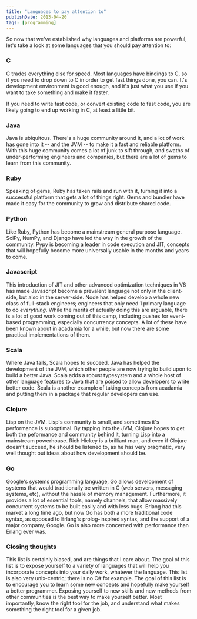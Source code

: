 ```yaml
---
title: "Languages to pay attention to"
publishDate: 2013-04-20
tags: [programming]
---
```


So now that we've established why languages and platforms are powerful, let's take a look at some languages that you should pay attention to:

### C

C trades everything else for speed.  Most languages have bindings to C, so if you need to drop down to C in order to get fast things done, you can.  It's development environment is good enough, and it's just what you use if you want to take something and make it faster.

If you need to write fast code, or convert existing code to fast code, you are likely going to end up working in C, at least a little bit.

### Java

Java is ubiquitous.  There's a huge community around it, and a lot of work has gone into it -- and the JVM -- to make it a fast and reliable platform.  With this huge community comes a lot of junk to sift through, and swaths of under-performing engineers and companies, but there are a lot of gems to learn from this community.

### Ruby

Speaking of gems, Ruby has taken rails and run with it, turning it into a successful platform that gets a lot of things right.  Gems and bundler have made it easy for the community to grow and distribute shared code.

### Python

Like Ruby, Python has become a mainstream general purpose language.  SciPy, NumPy, and Django have led the way in the growth of the community.  Pypy is becoming a leader in code execution and JIT, concepts that will hopefully become more universally usable in the months and years to come.

### Javascript

This introduction of JIT and other advanced optimization techniques in V8 has made Javascript become a prevalent language not only in the client-side, but also in the server-side.  Node has helped develop a whole new class of full-stack engineers; engineers that only need 1 primary language to do *everything*.  While the merits of actually doing this are arguable, there is a lot of good work coming out of this camp, including pushes for event-based programming, especially concurrency concepts.  A lot of these have been known about in acadamia for a while, but now there are some practical implementations of them.

### Scala

Where Java fails, Scala hopes to succeed.  Java has helped the development of the JVM, which other people are now trying to build upon to build a better Java.  Scala adds a robust typesystem and a whole host of other language features to Java that are poised to allow developers to write better code.  Scala is another example of taking concepts from acadamia and putting them in a package that regular developers can use.

### Clojure

Lisp on the JVM.  Lisp's community is small, and sometimes it's performance is suboptimal.  By tapping into the JVM, Clojure hopes to get both the peformance and community behind it, turning Lisp into a mainstream powerhouse.  Rich Hickey is a brilliant man, and even if Clojure doesn't succeed, he should be listened to, as he has very pragmatic, very well thought out ideas about how development should be.

### Go

Google's systems programming language, Go allows development of systems that would traditionally be written in C (web servers, messaging systems, etc), without the hassle of memory management.  Furthermore, it provides a lot of essential tools, namely channels, that allow massively concurrent systems to be built easily and with less bugs.  Erlang had this market a long time ago, but now Go has both a more traditional code syntax, as opposed to Erlang's prolog-inspired syntax, and the support of a major company, Google. Go is also more concerned with performance than Erlang ever was.

### Closing thoughts

This list is certainly biased, and are things that I care about.  The goal of this list is to expose yourself to a variety of languages that will help you incorporate concepts into your daily work, whatever the language.  This list is also very unix-centric; there is no C# for example.  The goal of this list is to encourage you to learn some new concepts and hopefully make yourself a better programmer.  Exposing yourself to new skills and new methods from other communities is the best way to make yourself better.  Most importantly, know the right tool for the job, and understand what makes something the right tool for a given job.
